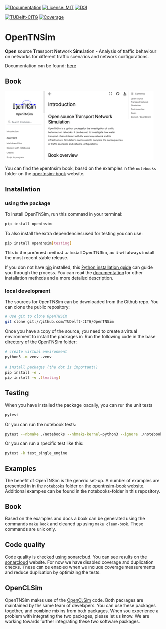 [![Documentation](https://img.shields.io/badge/sphinx-documentation-informational.svg)](https://opentnsim.readthedocs.io/)
[![License: MIT](https://img.shields.io/badge/License-MIT-informational.svg)](https://github.com/TUDelft-CITG/Transport-Network-Analysis/blob/master/LICENSE.txt)
[![DOI](https://zenodo.org/badge/145843547.svg)](https://zenodo.org/badge/latestdoi/145843547)

[![TUDelft-CITG](https://circleci.com/gh/TUDelft-CITG/OpenTNSim.svg?style=shield&circle-token=59b1f167ed771129459d86e822fd2faaae8f4a34)](https://circleci.com/gh/TUDelft-CITG/OpenTNSim)
[![Coverage](https://artifact-getter.herokuapp.com/get_coverage_badge?circle_url=https://circleci.com/gh/TUDelft-CITG/OpenTNSim&circle_token=727b95b70301407d3c0af44e1af2039fd9486f6f=str)](https://artifact-getter.herokuapp.com/get_coverage_report?circle_url=https://circleci.com/gh/TUDelft-CITG/OpenTNSim&circle_token=727b95b70301407d3c0af44e1af2039fd9486f6f)

# OpenTNSim

**Open** source **T**ransport **N**etwork **Sim**ulation -  Analysis of traffic behaviour on networks for different traffic scenarios and network configurations.

Documentation can be found: [here](https://opentnsim.readthedocs.io/)

## Book

<a href="https://happy-bush-0c5d10603.1.azurestaticapps.net"><img src="docs/_static/book.png" style="max-width: 50vw;"></a>

You can find the opentnsim book, based on the examples in the `notebooks` folder on the [opentnsim-book](https://happy-bush-0c5d10603.1.azurestaticapps.net/) website.


## Installation
### using the package
To install OpenTNSim, run this command in your terminal:

``` bash
pip install opentnsim
```

To also install the extra dependencies used for testing you can use:
``` bash
pip install opentnsim[testing]
```

This is the preferred method to install OpenTNSim, as it will always install the most recent stable release.

If you don not have [pip](https://pip.pypa.io) installed, this [Python installation guide](http://docs.python-guide.org/en/latest/starting/installation/) can guide you through the process. You can read the [documentation](https://opentnsim.readthedocs.io/en/latest/installation.html) for other installation methods and a more detailed description.

### local development

The sources for OpenTNSim can be downloaded from the Github repo. You can clone the public repository:

``` bash
# Use git to clone OpenTNSim
git clone git://github.com/TUDelft-CITG/OpenTNSim
```

Once you have a copy of the source, you need to create a virtual environment to install the packages in. Run the following code in the base directory of the OpenTNSim folder:

``` bash
# create virtual environment
python3 -m venv .venv

# install packages (the dot is important!)
pip install -e .
pip install -e .[testing]
```



## Testing
When you have installed the package loacally, you can run the unit tests

```bash
pytest
```

Or you can run the notebook tests:
```bash
pytest --nbmake ./notebooks --nbmake-kernel=python3 --ignore ./notebooks/cleanup --ignore ./notebooks/student_notebooks --ignore ./notebooks/broken
```

Or you can run a specific test like this:

``` bash
pytest -k test_single_engine
```


## Examples

The benefit of OpenTNSim is the generic set-up. A number of examples are presented in in the `notebooks` folder on the [opentnsim-book](https://happy-bush-0c5d10603.1.azurestaticapps.net/) website. Additional examples can be found in the notebooks-folder in this repository. 

## Book

Based on the examples and docs a book can be generated using the commands `make book` and cleaned up using `make clean-book`. These commands are unix only.

## Code quality
Code quality is checked using sonarcloud. You can see results on the [sonarcloud](https://sonarcloud.io/project/overview?id=TUDelft-CITG_OpenTNSim) website. For now we have disabled coverage and duplication checks. These can be enabled when we include coverage measurements and reduce duplication by optimizing the tests.


## OpenCLSim 
OpenTNSim makes use of the [OpenCLSim](https://github.com/TUDelft-CITG/OpenCLSim) code. Both packages are maintained by the same team of developers. You can use these packages together, and combine mixins from both packages. When you experience a problem with integrating the two packages, please let us know. We are working towards further integrating these two software packages.
